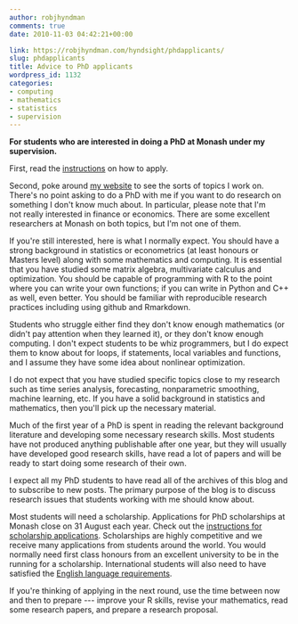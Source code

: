 ```yaml
---
author: robjhyndman
comments: true
date: 2010-11-03 04:42:21+00:00

link: https://robjhyndman.com/hyndsight/phdapplicants/
slug: phdapplicants
title: Advice to PhD applicants
wordpress_id: 1132
categories:
- computing
- mathematics
- statistics
- supervision
---
```


**For students who are interested in doing a PhD at Monash under my supervision.**

First, read the [instructions](http://www.monash.edu/business/future-students/research-degrees/how-to-apply) on how to apply.

Second, poke around [my website](/) to see the sorts of topics I work on. There's no point asking to do a PhD with me if you want to do research on something I don't know much about. In particular, please note that I'm not really interested in finance or economics. There are some excellent researchers at Monash on both topics, but I'm not one of them.

If you're still interested, here is what I normally expect. You should have a strong background in statistics or econometrics (at least honours or Masters level) along with some mathematics and computing. It is essential that you have studied some matrix algebra, multivariate calculus and optimization. You should be capable of programming with R to the point where you can write your own functions; if you can write in Python and C++ as well, even better. You should be familiar with reproducible research practices including using github and Rmarkdown.

Students who struggle either find they don't know enough mathematics (or didn't pay attention when they learned it), or they don't know enough computing. I don't expect students to be whiz programmers, but I do expect them to know about for loops, if statements, local variables and functions, and I assume they have some idea about nonlinear optimization.

I do not expect that you have studied specific topics close to my research such as time series analysis, forecasting, nonparametric smoothing, machine learning, etc. If you have a solid background in statistics and mathematics, then you'll pick up the necessary material.

Much of the first year of a PhD is spent in reading the relevant background literature and developing some necessary research skills. Most students have not produced anything publishable after one year, but they will usually have developed good research skills, have read a lot of papers and will be ready to start doing some research of their own.

I expect all my PhD students to have read all of the archives of this blog and to subscribe to new posts. The primary purpose of the blog is to discuss research issues that students working with me should know about.

Most students will need a scholarship. Applications for PhD scholarships at Monash close on 31&nbsp;August each year. Check out the [instructions for scholarship applications](http://www.monash.edu.au/migr/apply/application/guide/). Scholarships are highly competitive and we receive many applications from students around the world. You would normally need first class honours from an excellent university to be in the running for a scholarship. International students will also need to have satisfied the [English language requirements](http://www.monash.edu.au/migr/research-degrees/handbook/chapter-two/2-2.html).

If you're thinking of applying in the next round, use the time between now and then to prepare --- improve your R skills, revise your mathematics, read some research papers, and prepare a research proposal. 
